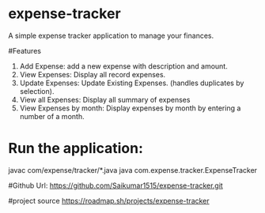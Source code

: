 # expense-tracker
A simple expense tracker application to manage your finances.

#Features

1) Add Expense: add a new expense with description and amount.
2) View Expenses: Display all record expenses.
3) Update Expenses: Update Existing Expenses. (handles duplicates by selection).
4) View all Expenses: Display all summary of expenses
5) View Expenses by month: Display expenses by month by entering a number of a month.


# Run the application:
javac com/expense/tracker/*.java
java com.expense.tracker.ExpenseTracker

#Github Url:
https://github.com/Saikumar1515/expense-tracker.git

#project source
https://roadmap.sh/projects/expense-tracker
